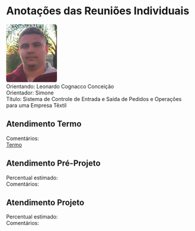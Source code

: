 # Anotações das Reuniões Individuais  

![foto](foto.png "foto")  
Orientando: Leonardo Cognacco Conceição  
Orientador: Simone  
Título: Sistema de Controle de Entrada e Saída de Pedidos e Operações para uma Empresa Têxtil  

## Atendimento Termo  

Comentários:  
[Termo](Termo.pdf "Termo")  

## Atendimento Pré-Projeto  

Percentual estimado:  
Comentários:  

## Atendimento Projeto  

Percentual estimado:  
Comentários:  
